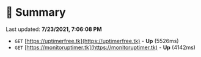 # 📖 Summary
Last updated: **7/23/2021, 7:06:08 PM**

- `GET` [https://uptimerfree.tk](https://uptimerfree.tk) - **Up** (5526ms)
- `GET` [https://monitoruptimer.tk](https://monitoruptimer.tk) - **Up** (4142ms)
